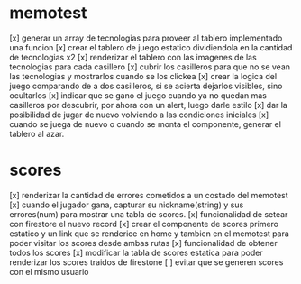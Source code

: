 # memotest

[x] generar un array de tecnologias para proveer al tablero implementado una funcion
[x] crear el tablero de juego estatico dividiendola en la cantidad de tecnologias x2
[x] renderizar el tablero con las imagenes de las tecnologias para cada casillero
[x] cubrir los casilleros para que no se vean las tecnologias y mostrarlos cuando se los clickea
[x] crear la logica del juego comparando de a dos casilleros, si se acierta dejarlos visibles, sino ocultarlos
[x] indicar que se gano el juego cuando ya no quedan mas casilleros por descubrir, por ahora con un alert, luego darle estilo
[x] dar la posibilidad de jugar de nuevo volviendo a las condiciones iniciales
[x] cuando se juega de nuevo o cuando se monta el componente, generar el tablero al azar.

# scores

[x] renderizar la cantidad de errores cometidos a un costado del memotest
[x] cuando el jugador gana, capturar su nickname(string) y sus errores(num) para mostrar una tabla de scores.
[x] funcionalidad de setear con firestore el nuevo record
[x] crear el componente de scores primero estatico y un link que se renderice en home y tambien en el memotest para poder visitar los scores desde ambas rutas
[x] funcionalidad de obtener todos los scores
[x] modificar la tabla de scores estatica para poder renderizar los scores traidos de firestone
[ ] evitar que se generen scores con el mismo usuario
